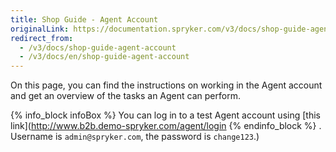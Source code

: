 ```yaml
---
title: Shop Guide - Agent Account
originalLink: https://documentation.spryker.com/v3/docs/shop-guide-agent-account
redirect_from:
  - /v3/docs/shop-guide-agent-account
  - /v3/docs/en/shop-guide-agent-account
---
```



On this page, you can find the instructions on working in the Agent account and get an overview of the tasks an Agent can perform.

{% info_block infoBox %}
You can log in to a test Agent account using [this link](http://www.b2b.demo-spryker.com/agent/login
{% endinfo_block %} . Username is `admin@spryker.com`, the password is `change123`.)
